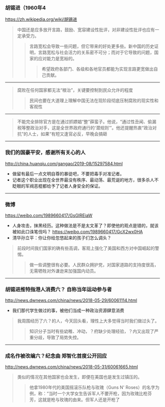 ### 胡锡进（1960年4
https://zh.wikipedia.org/wiki/胡锡进
>中国还是应多放开言路，鼓励、宽容建设性批评，对非建设性批评也应有一定承受力。
>>言路宽松会导致一些问题，但它带来的好处更多些。新中国的历史证明，言路宽松与社会活力的关系密不可分；而对于它导致的问题，国家的应对能力是宽裕的。
>>>希望政府各部门、各级和各地官员都能为实现言路更宽做出自己贡献。
---
>腐败在任何国家都无法“根治”，关键要控制到民众允许的程度
>>民间也要在大道理上理解中国无法在现阶段彻底压制腐败的现实性和客观性
---
>不能完全排除官方是在通过抓嫖娼“整”薛蛮子。他说，“通过性丑闻、偷漏税等整政治对手，这是全世界政府通行的‘潜规则’”。他还提醒热衷“政治对抗”的人士，如果“有短又逢官必反，早晚会搞砸
---
### 我们的国豪平安，感谢所有关心的人
http://china.huanqiu.com/gangao/2019-08/15297584.html
- 做留有最后一点文明自尊的暴徒吧，不要把毒手对准记者。
- 记者这个职业出现在全世界最没有秩序、最动荡、最荒诞的地方，很多杀人不眨眼的军阀恶棍都给予了记者人身安全的保证。
---
### 微博
https://weibo.com/1989660417/GsGIREiaW
- 人身攻击，抹黑经历。这种做法是不是太文革了？即使他的观点是错的，就该被如此口诛笔伐吗？
https://weibo.com/1989660417/GcX2wx0HA
- 清华孙立平：你让你给忽悠起来的孩子们怎么调头？
>前段时间我们国家的确有些高调，客观上强化了美国和西方对中国崛起的警惕。
>>做一些调整很有必要。人民群众拥护党，对国家道路的支持度很高，无需牺牲对外谦逊来加强国内动员。
---
### 胡锡进推特指港人消费六？ 自称当年运动参与者
http://news.dwnews.com/china/news/2018-05-29/60061114.html
- 我们那代学生做过的事，被他们当成一种政治资源肆意消费
>我周围经历了六？的人，今天回头看，理性上大多觉得当时我们做过头了。
>>知识分子当时有些幼稚、冲动，？府缺少处理经验，？内又出现了严重分歧，导致了局势失控。
---
### 成名作被改编六？纪念曲 郑智化首度公开回应
http://news.dwnews.com/china/news/2018-05-31/60061665.html
>类似的情况在其他国家也会发生，即便在美国也是发生过镇压的。
>>他拿1980年代的美国摇滚乐队枪与玫瑰（Guns N' Roses）的名字为例，称：“当时一个大学女生告诉军人不要开枪，因为玫瑰比枪芬芳，这就是枪与玫瑰的由来。但军人还是开枪了